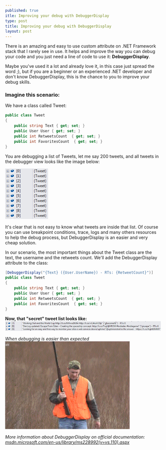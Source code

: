 ```yaml
---
published: true
itle: Improving your debug with DebuggerDisplay
type: post
title: Improving your debug with DebuggerDisplay
layout: post
---
```


There is an amazing and easy to use custom attribute on .NET Framework stack that I rarely see in use. It helps and improve the way you can debug your code and you just need a line of code to use it: **DebuggerDisplay**.

Maybe you've used it a lot and already love it, in this case just spread the word ;), but if you are a beginner or an experienced .NET developer and don't know DebuggerDisplay, this is the chance to you to improve your debug skills.

### Imagine this scenario:
We have a class called Tweet:

```csharp
public class Tweet
{
    public string Text { get; set; }
    public User User { get; set; }
    public int RetweetsCount  { get; set; }
    public int FavoritesCount  { get; set; }
}
```

You are debugging a list of Tweets, let me say 200 tweets, and all tweets in the debugger view looks like the image below:

![NoDebuggerDisplay.png](../images/NoDebuggerDisplay.png)

It's clear that is not easy to know what tweets are inside that list. Of course you can use breakpoint conditions, trace, logs and many others resources to help the debug process, but DebuggerDisplay is an easier and very cheap solution.

In our scenario, the most important things about the Tweet class are the text, the username and the retweets count. We'll add the DebuggerDisplay attribute to the class:

```csharp
[DebuggerDisplay("{Text} ({User.UserName}) - RTs: {RetweetCount}")]
public class Tweet
{
    public string Text { get; set; }
    public User User { get; set; }
    public int RetweetsCount  { get; set; }
    public int FavoritesCount  { get; set; }
}
```

**Now, that "secret" tweet list looks like:**
![DebuggerDisplayInAction.png](../images/DebuggerDisplayInAction.png)

_When debugging is easier than expected_
![When debugging is easier than expected](../images/whenDebugIsEasyThanExpected.gif)

_More information about DebuggerDisplay on official documentation: [msdn.microsoft.com/en-us/library/ms228992(v=vs.110).aspx](http://msdn.microsoft.com/en-us/library/ms228992(v=vs.110).aspx)_

